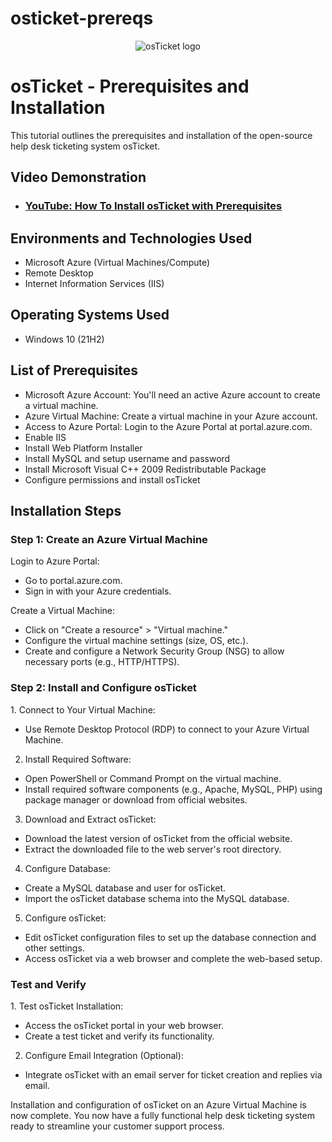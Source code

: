 # osticket-prereqs
<p align="center">
<img src="https://i.imgur.com/Clzj7Xs.png" alt="osTicket logo"/>
</p>

<h1>osTicket - Prerequisites and Installation</h1>
This tutorial outlines the prerequisites and installation of the open-source help desk ticketing system osTicket.<br />

<h2>Video Demonstration</h2>

- ### [YouTube: How To Install osTicket with Prerequisites](https://www.youtube.com)

<h2>Environments and Technologies Used</h2>

- Microsoft Azure (Virtual Machines/Compute)
- Remote Desktop
- Internet Information Services (IIS)

<h2>Operating Systems Used </h2>

- Windows 10</b> (21H2)

<h2>List of Prerequisites</h2>

- Microsoft Azure Account:</b> You'll need an active Azure account to create a virtual machine.
- Azure Virtual Machine:</b> Create a virtual machine in your Azure account.
- Access to Azure Portal:</b> Login to the Azure Portal at portal.azure.com.
- Enable IIS
- Install Web Platform Installer
- Install MySQL and setup username and password
- Install Microsoft Visual C++ 2009 Redistributable Package
- Configure permissions and install osTicket

<h2>Installation Steps</h2>

<h3>Step 1: Create an Azure Virtual Machine</h3>

Login to Azure Portal:
- Go to portal.azure.com.
- Sign in with your Azure credentials.
  
Create a Virtual Machine:
- Click on "Create a resource" > "Virtual machine."
- Configure the virtual machine settings (size, OS, etc.).
- Create and configure a Network Security Group (NSG) to allow necessary ports (e.g., HTTP/HTTPS).

<h3>Step 2: Install and Configure osTicket</h3>
1. Connect to Your Virtual Machine:

  - Use Remote Desktop Protocol (RDP) to connect to your Azure Virtual Machine.

2. Install Required Software:
- Open PowerShell or Command Prompt on the virtual machine.
- Install required software components (e.g., Apache, MySQL, PHP) using package manager or download from official websites.

3. Download and Extract osTicket:
- Download the latest version of osTicket from the official website.
- Extract the downloaded file to the web server's root directory.

4. Configure Database:
- Create a MySQL database and user for osTicket.
- Import the osTicket database schema into the MySQL database.

5. Configure osTicket:
- Edit osTicket configuration files to set up the database connection and other settings.
- Access osTicket via a web browser and complete the web-based setup. 

<h3>Test and Verify</h3>
1. Test osTicket Installation:

- Access the osTicket portal in your web browser.
- Create a test ticket and verify its functionality.

2. Configure Email Integration (Optional):
- Integrate osTicket with an email server for ticket creation and replies via email.

Installation and configuration of osTicket on an Azure Virtual Machine is now complete. You now have a fully functional help desk ticketing system ready to streamline your customer support process.













